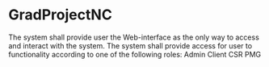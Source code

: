 # GradProjectNC  
  The system shall provide user the Web-interface as the only way to access and interact with the system.
  The system shall provide access for user to functionality according to one of the following roles:
Admin
Client
CSR 
PMG
  
